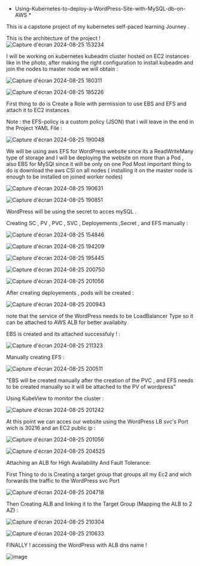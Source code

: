 * Using-Kubernetes-to-deploy-a-WordPress-Site-with-MySQL-db-on-AWS *


This is a capstone project of my kubernetes self-paced learning Journey .

This is the architecture of the project !
![Capture d'écran 2024-08-25 153234](https://github.com/user-attachments/assets/4ddd1442-fc71-4855-a167-f2b4db9c7db7)

I will be working on kubernetes kubeadm cluster hosted on EC2 instances like in the photo, after making the right configuration to install kubeadm and join the nodes to master node we will obtain : 

![Capture d'écran 2024-08-25 180311](https://github.com/user-attachments/assets/37efbee3-a80a-40ec-a777-ab1e92f750b4)

![Capture d'écran 2024-08-25 185226](https://github.com/user-attachments/assets/ad0f344f-2871-4649-8b9c-aec856defec4)

First thing to do is Create a Role with permission to use EBS and EFS and attach it to EC2 instances 

Note : the EFS-policy is a custom policy (JSON) that i will leave in the end in the Project YAML File : 

![Capture d'écran 2024-08-25 190048](https://github.com/user-attachments/assets/c5c4010d-9b40-41cd-8ffe-a971ae098628)


We will be using aws EFS for WordPress website since its a ReadWriteMany type of storage and I will be deploying the website on more than a Pod ,
also EBS for MySQl since it will be only on one Pod 
Most important thing to do is download the aws CSI on all nodes ( installing it on the master node is enough to be installed on joined worker nodes)

![Capture d'écran 2024-08-25 190631](https://github.com/user-attachments/assets/367fba38-646a-4798-ab3c-5bcf0206ae25)

![Capture d'écran 2024-08-25 190851](https://github.com/user-attachments/assets/3c198cea-0faf-46a2-a94f-dd3241e44623)

WordPress will be using the secret to acces mySQL .

Creating SC , PV , PVC , SVC , Deployements ,Secret , and EFS manually : 

![Capture d'écran 2024-08-25 154846](https://github.com/user-attachments/assets/bc2f61b8-f44d-4359-9809-4b1de8be8831)

![Capture d'écran 2024-08-25 194209](https://github.com/user-attachments/assets/94e5a7d8-56c1-4b30-adf3-2ae7872dec29)

![Capture d'écran 2024-08-25 195445](https://github.com/user-attachments/assets/426e7397-4647-43b1-bb4e-3770539cf6ed)

![Capture d'écran 2024-08-25 200750](https://github.com/user-attachments/assets/aae66760-bd8c-4be5-b622-f0e8001d2c86)

![Capture d'écran 2024-08-25 201056](https://github.com/user-attachments/assets/0a886ff0-f722-48e0-a5a0-f26e935f2737)


After creating deployements , pods will be created : 

![Capture d'écran 2024-08-25 200943](https://github.com/user-attachments/assets/cb120e61-583c-49eb-b40b-b685c55fbb07)

note that the service of the WordPress needs to be LoadBalancer Type so it can be attached to AWS ALB for better availabity 


EBS is created and its attached successfuly ! :

![Capture d'écran 2024-08-25 211323](https://github.com/user-attachments/assets/986bc311-2f73-4e8f-a3c6-2a47afeb9ac3)


Manually creating EFS : 

![Capture d'écran 2024-08-25 200511](https://github.com/user-attachments/assets/12b69b03-fd6f-41dc-922d-84e07ba68bc4)


"EBS will be created manually after the creation of the PVC , and EFS needs to be created manually so it will be attached to the PV of wordpress"

Using KubeView to monitor the cluster : 

![Capture d'écran 2024-08-25 201242](https://github.com/user-attachments/assets/65cbdf1f-a4e3-4470-b79c-44ddcdceebe0)

At this point we can acces our website using the WordPress LB svc's Port wich is 30216 and an EC2 public ip : 

![Capture d'écran 2024-08-25 201056](https://github.com/user-attachments/assets/b4f2b597-fad4-4626-b6a6-496f6c416348)

![Capture d'écran 2024-08-25 204525](https://github.com/user-attachments/assets/6c17c5b2-5a00-4665-af67-957a70c64b54)


Attaching an ALB for High Availability And Fault Tolerance:

First Thing to do is Creating a target group that groups all my Ec2 and wich forwards the traffic to the WordPress svc Port

![Capture d'écran 2024-08-25 204718](https://github.com/user-attachments/assets/58c8e5b7-7cb0-4eb0-9fcb-4272dbaa1c85)

 Then Creating ALB and linking it to the Target Group (Mapping the ALB to 2 AZ) : 
 
![Capture d'écran 2024-08-25 210304](https://github.com/user-attachments/assets/2d2eca12-ab44-48d1-b008-8c573f94f13f)

![Capture d'écran 2024-08-25 210633](https://github.com/user-attachments/assets/6123c7e6-a457-4c90-9890-a01d37d5f13e)

FINALLY ! accessing the WordPress with ALB dns name ! 

![image](https://github.com/user-attachments/assets/3a69d8d4-0be7-4097-b4d0-0c78e1375814)




 













